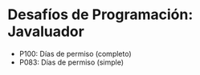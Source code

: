 # Desafíos de Programación: Javaluador

- P100: Días de permiso (completo)
- P083: Días de permiso (simple)

